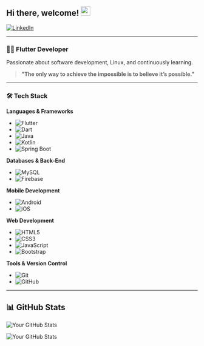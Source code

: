 ## Hi there, welcome! <img src="https://media.giphy.com/media/hvRJCLFzcasrR4ia7z/giphy.gif" width="25px">

[![LinkedIn](https://img.shields.io/badge/LinkedIn-0A66C2?style=for-the-badge&logo=linkedin&logoColor=white)](https://www.linkedin.com/in/marcos-fabiano-correia-rangel/)

---

### 👨‍💻 Flutter Developer  
Passionate about software development, Linux, and continuously learning.

> **"The only way to achieve the impossible is to believe it’s possible."**

---

### 🛠 Tech Stack

**Languages & Frameworks**
- ![Flutter](https://img.shields.io/badge/Flutter-%2302569B.svg?style=flat-square&logo=Flutter&logoColor=white)
- ![Dart](https://img.shields.io/badge/Dart-%2302569B.svg?style=flat-square&logo=Dart&logoColor=white)
- ![Java](https://img.shields.io/badge/Java-%23ED8B00.svg?style=flat-square&logo=java&logoColor=white)
- ![Kotlin](https://img.shields.io/badge/Kotlin-%230095D5.svg?style=flat-square&logo=kotlin&logoColor=white)
- ![Spring Boot](https://img.shields.io/badge/Spring_Boot-%236DB33F.svg?style=flat-square&logo=spring&logoColor=white)

**Databases & Back-End**
- ![MySQL](https://img.shields.io/badge/MySQL-%2300f.svg?style=flat-square&logo=mysql&logoColor=white)
- ![Firebase](https://img.shields.io/badge/Firebase-%23ED8B00.svg?style=flat-square&logo=firebase&logoColor=white)

**Mobile Development**
- ![Android](https://img.shields.io/badge/Android-3DDC84?style=flat-square&logo=android&logoColor=white)
- ![iOS](https://img.shields.io/badge/iOS-000000?style=flat-square&logo=ios&logoColor=white)

**Web Development**
- ![HTML5](https://img.shields.io/badge/HTML5-FF4500?style=flat-square&logo=html5&logoColor=white)
- ![CSS3](https://img.shields.io/badge/CSS3-00BFFF?style=flat-square&logo=css3&logoColor=white)
- ![JavaScript](https://img.shields.io/badge/JavaScript-F7DF1E?style=flat-square&logo=javascript&logoColor=black)
- ![Bootstrap](https://img.shields.io/badge/Bootstrap-8A2BE2?style=flat-square&logo=bootstrap&logoColor=white)

**Tools & Version Control**
- ![Git](https://img.shields.io/badge/Git-%23181717.svg?style=flat-square&logo=git&logoColor=white)
- ![GitHub](https://img.shields.io/badge/GitHub-%23181717.svg?style=flat-square&logo=github&logoColor=white)

---

## 📊 GitHub Stats

![Your GitHub Stats](https://github-readme-stats.vercel.app/api?username=correiarangel&show_icons=true&theme=dark&hide=issues&hide_border=true)

![Your GitHub Stats](https://github-readme-stats.vercel.app/api?username=correiarangel&show_icons=true&hide=issues&hide_border=true)
